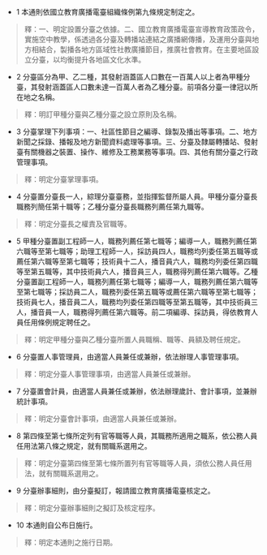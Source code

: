* 1 本通則依國立教育廣播電臺組織條例第九條規定制定之。

> 釋：一、明定設置分臺之依據。二、國立教育廣播電臺宣導教育政策政令，實施空中教學，係透過各分臺及轉播站連結之廣播網傳播，及運用分臺與地方相結合，製播各地方區域性社教廣播節目，推廣社會教育。在主要地區設立分臺，以均衡提升各地區文化水準。

* 2 分臺區分為甲、乙二種，其發射涵蓋區人口數在一百萬人以上者為甲種分臺，其發射涵蓋區人口數未達一百萬人者為乙種分臺。前項各分臺一律冠以所在地之名稱。

> 釋：明訂甲種分臺與乙種分臺之設立原則及名稱。

* 3 分臺掌理下列事項：一、社區性節目之編導、錄製及播出等事項。二、地方新聞之採錄、播報及地方新聞資料處理等事項。三、分臺及隸屬轉播站、發射臺有關機器之裝置、操作、維修及工務業務等事項。四、其他有關分臺之行政管理事項。

> 釋：明定分臺掌理事項。

* 4 分臺置分臺長一人，綜理分臺臺務，並指揮監督所屬人員。甲種分臺分臺長職務列簡任第十職等；乙種分臺分臺長職務列薦任第九職等。

> 釋：明定分臺長之權責及官職等。

* 5 甲種分臺置副工程師一人，職務列薦任第七職等；編導一人，職務列薦任第六職等至第七職等；助理工程師一人，採訪員四人，職務均列委任第五職等或薦任第六職等至第七職等；技術員十二人，播音員六人，職務均列委任第四職等至第五職等，其中技術員六人，播音員三人，職務得列薦任第六職等。乙種分臺置副工程師一人，職務列薦任第七職等；編導一人，職務列薦任第六職等至第七職等；採訪員二人，職務列委任第五職等或薦任第六職等至第七職等；技術員七人，播音員二人，職務均列委任第四職等至第五職等，其中技術員三人，播音員一人，職務得列薦任第六職等。前二項編導、採訪員，得依教育人員任用條例規定聘任之。

> 釋：明定甲種分臺與乙種分臺所置人員職稱、職等、員額及聘任規定。

* 6 分臺置人事管理員，由適當人員兼任或兼辦，依法辦理人事管理事項。

> 釋：明定分臺人事管理事項，由適當人員兼任或兼辦。

* 7 分臺置會計員，由適當人員兼任或兼辦，依法辦理歲計、會計事項，並兼辦統計事項。

> 釋：明定分臺會計事項，由適當人員兼任或兼辦。

* 8 第四條至第七條所定列有官等職等人員，其職務所適用之職系，依公務人員任用法第八條之規定，就有關職系選用之。

> 釋：明定分臺第四條至第七條所置列有官等職等人員，須依公務人員任用法，就有關職系選用之。

* 9 分臺辦事細則，由分臺擬訂，報請國立教育廣播電臺核定之。

> 釋：明定分臺辦事細則之擬訂及核定程序。

* 10 本通則自公布日施行。

> 釋：明定本通則之施行日期。

